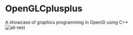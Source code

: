 # OpenGLCplusplus
A showcase of graphics programming in OpenGl using C++
<br>
![alt-text](http://i.imgur.com/D5LNDMth.gif)
